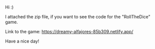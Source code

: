 Hi :)

I attached the zip file, if you want to see the code for the "RollTheDice" game.

Link to the game:
https://dreamy-alfajores-85b309.netlify.app/

Have a nice day!
